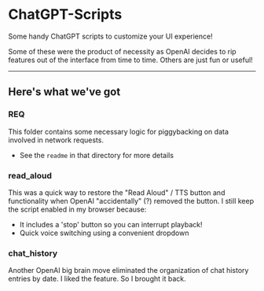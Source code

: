 # ChatGPT-Scripts

Some handy ChatGPT scripts to customize your UI experience!

Some of these were the product of necessity as OpenAI decides to rip features out of the interface from time to time. Others are just fun or useful!

---

## Here's what we've got

### REQ
This folder contains some necessary logic for piggybacking on data involved in network requests.
- See the `readme` in that directory for more details

### read_aloud
This was a quick way to restore the "Read Aloud" / TTS button and functionality when OpenAI "accidentally" (?) removed the button. I still keep the script enabled in my browser because:
- It includes a 'stop' button so you can interrupt playback!
- Quick voice switching using a convenient dropdown

### chat_history
Another OpenAI big brain move eliminated the organization of chat history entries by date. I liked the feature. So I brought it back.

